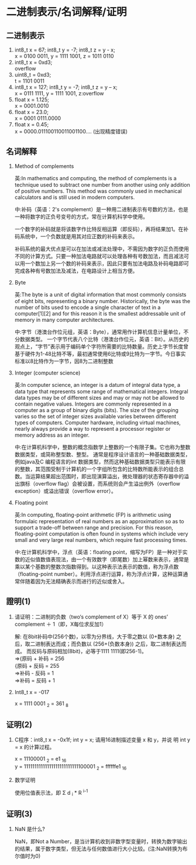 # 二进制表示/名词解释/证明
## 二进制表示
1) int8_t x = 67; int8_t y = -7; int8_t z = y - x;<br/>
    x = 0100 0011, y = 1111 1001, z = 1011 0110 <br/>
2) int8_t x = 0xd3;<br/>
    overflow <br />
3) uint8_t = 0xd3;<br />
    t = 1101 0011 <br />
4) int8_t x = 127; int8_t y = -7; int8_t z = y – x; <br />
    x = 0111 1111, y = 1111 1001, z:overflow <br /> 
5) float x = 1.125;<br />
    x = 0001.0010 <br />
6) float x = 23.0;<br /> 
    x = 0001 0111.0000 <br />
7) float x = 0.45;<br />
    x = 0000.011100110011001100.... (出现精度错误) <br />

## 名词解释
1) Method of complements

    英:In mathematics and computing, the method of complements is a technique used to subtract one number from another using only addition of positive numbers. This method was commonly used in mechanical calculators and is still used in modern computers.

    中:补码（英语：2's complement）是一种用二进制表示有号数的方法，也是一种将数字的正负号变号的方式，常在计算机科学中使用。

    一个数字的补码就是将该数字作比特反相运算（即反码），再将结果加1。在补码系统中，一个负数就是用其对应正数的补码来表示。

    补码系统的最大优点是可以在加法或减法处理中，不需因为数字的正负而使用不同的计算方式。只要一种加法电路就可以处理各种有号数加法，而且减法可以用一个数加上另一个数的补码来表示，因此只要有加法电路及补码电路即可完成各种有号数加法及减法，在电路设计上相当方便。

2) Byte
    
    英:The byte is a unit of digital information that most commonly consists of eight bits, representing a binary number. Historically, the byte was the number of bits used to encode a single character of text in a computer[1][2] and for this reason it is the smallest addressable unit of memory in many computer architectures.

    中:字节（港澳台作位元组，英语：Byte），通常用作计算机信息计量单位，不分数据类型。 一个字节代表八个比特（港澳台作位元，英语：Bit）。从历史的观点上，“字节”表示用于编码单个字符所需要的比特数量。历史上字节长度曾基于硬件为1-48比特不等，最初通常使用6比特或9比特为一字节。今日事实标准以8比特作为一字节，因8为二进制整数

3) Integer (computer science)

    英:In computer science, an integer is a datum of integral data type, a data type that represents some range of mathematical integers. Integral data types may be of different sizes and may or may not be allowed to contain negative values. Integers are commonly represented in a computer as a group of binary digits (bits). The size of the grouping varies so the set of integer sizes available varies between different types of computers. Computer hardware, including virtual machines, nearly always provide a way to represent a processor register or memory address as an integer.

    中:在计算机科学中，整数的概念指数学上整数的一个有限子集。它也称为整数数据类型，或简称整型数、整型。 通常是程序设计语言的一种基础数据类型，例如java及C 编程语言的int 数据类型，然而这种基础数据类型只能表示有限的整数，其范围受制于计算机的一个字组所包含的比特数所能表示的组合总数。当运算结果超出范围时，即出现演算溢出，微处理器的状态寄存器中的溢出旗标（overflow flag）会被设置，而系统则会产生溢出例外（overflow exception）或溢出错误（overflow error）。

4) Floating point
    
    英:In computing, floating-point arithmetic (FP) is arithmetic using formulaic representation of real numbers as an approximation so as to support a trade-off between range and precision. For this reason, floating-point computation is often found in systems which include very small and very large real numbers, which require fast processing times.

    中:在计算机科学中，浮点（英语：floating point，缩写为FP）是一种对于实数的近似值数值表现法，由一个有效数字（即尾数）加上幂数来表示，通常是乘以某个基数的整数次指数得到。以这种表示法表示的数值，称为浮点数（floating-point number）。利用浮点进行运算，称为浮点计算，这种运算通常伴随着因为无法精确表示而进行的近似或舍入。
    
## 證明(1)
1)  请证明：二进制的负数（two‘s complement of X）等于 X 的 ones’
    complement ＋ 1（即，X每位求反加1）

    解: 在8bit补码中(256个数)，以零为分界线，大于零之数以 (0+数本身) 之后，取二进制表达而成；而负数以 (256+(负数本身)) 之后，取二进制表达而成。
        而反码与原码相加(8bit)，必等于1111 1111(即256-1)。<br>
        =>{原码 + 补码 = 256<br>
          {原码 + 反码 = 255<br>
        =>补码 - 反码 = 1<br>
        =>补码 = 反码 + 1<br>

2) Int8_t x = -017<br />

    x = 1111 0001 <sub>2</sub> = 361 <sub>8</sub>

## 证明(2)        
1)  C程序：int8_t x = -0x1f; int y = x; 请用16进制描述变量 x 和 y，并说
    明 int y = x 的计算过程。

    x = 11100001 <sub>2</sub> = e1 <sub>16</sub> <br />
    y = 11111111111111111111111111100001 <sub>2</sub> = ffffffe1 <sub>16</sub>

2)  数学证明
    
    使用位值表示法，即 Σ d <sub>i</sub> * R <sup>i-1</sup>

## 证明(3)
1) NaN 是什么?
    
    NaN，即Not a Number，是当计算机收到非数字型变量时，转换为数字输出的结果，属于数字类型，但无法与任何数值进行大小比较。(注:NaN转换为布尔值时为0)
